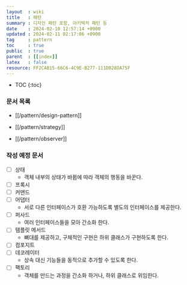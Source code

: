 ```yaml
---
layout  : wiki
title   : 패턴
summary : 디자인 패턴 포함, 아키텍처 패턴 등 
date    : 2024-02-10 12:57:14 +0900
updated : 2024-02-11 02:17:06 +0900
tag     : pattern 
toc     : true
public  : true
parent  : [[index]]
latex   : false
resource: FF2CAB15-66C6-4C9E-B277-111D828DA75F
---
```

* TOC
{:toc}

### 문서 목록

- [[/pattern/design-pattern]]

- [[/pattern/strategy]]
- [[/pattern/observer]]

### 작성 예정 문서

- [ ] 상태
	- 객체 내부의 상태가 바뀜에 따라 객체의 행동을 바꾼다.
- [ ] 프록시
- [ ] 커맨드
- [ ] 어댑터
	- 서로 다른 인터페이스가 호환 가능하도록 별도의 인터페이스를 제공한다.
- [ ] 퍼사드
	- 여러 인터페이스들을 모아 간소화 한다.
- [ ] 템플릿 메서드
	- 뼈대를 제공하고, 구체적인 구현은 하위 클래스가 구현하도록 한다.
- [ ] 컴포지트
- [ ] 데코레이터
	- 상속 대신 기능들을 동적으로 추가할 수 있도록 한다.
- [ ] 팩토리
	- 객체를 만드는 과정을 간소화 하거나, 하위 클래스로 위임한다.

